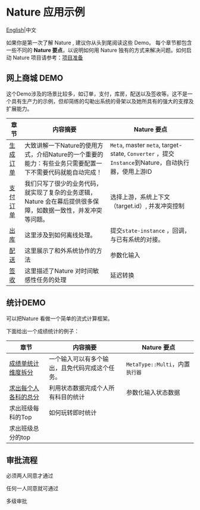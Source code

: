 # Nature 应用示例
[English](README_EN.md)|中文

如果你是第一次了解 Nature , 建议你从头到尾阅读这些 Demo。 每个章节都包含一些不同的 **Nature 要点**，以说明如何用 Nature 独有的方式来解决问题。如何启动 Nature 项目请参考：[项目准备](doc/ZH/prepare.md)

## 网上商城 DEMO

这个Demo涉及的场景比较多，如订单，支付，库房，配送以及签收等。这不是一个具有生产力的示例，但却简练的勾勒出系统的骨架以及她所具有的强大的支撑及扩展能力。

| 章节                                               | 内容摘要                                                     | Nature 要点                                                  |
| -------------------------------------------------- | ------------------------------------------------------------ | ------------------------------------------------------------ |
| [生成订单](doc/ZH/emall/emall-1-order-generate.md) | 大致讲解一下Nature的使用方式，介绍Nature的一个重要的能力：有些业务只需要配置一下不需要代码就能自动完成！ | `Meta`, master `meta`, target-state, `Converter` ，提交`Instance`到Nature，自动执行器，使用上游ID |
| [支付订单](doc/ZH/emall/emall-2-pay-the-bill.md)   | 我们只写了很少的业务代码，就实现了复杂的业务逻辑，Nature 会在幕后提供很多保障，如数据一致性，并发冲突等问题。 | 选择上游，系统上下文（target.id）, 并发冲突控制              |
| [出库](doc/ZH/emall/emall-3-stock-out.md)          | 这里涉及到如何离线处理。                                     | 提交`state-instance` ，回调，与已有系统的对接。              |
| [配送](doc/ZH/emall/emall-4-delivery.md)           | 这里展示了和外系统协作的方法                                 | 参数化输入                                                   |
| [签收](doc/ZH/emall/emall-5-signed.md)             | 这里描述了Nature 对时间敏感性任务的处理                      | 延迟转换                                                     |

## 统计DEMO

可以把Nature 看做一个简单的流式计算框架。

下面给出一个成绩统计的例子：

| 章节                                            | 内容摘要                                       | Nature 要点                     |
| ----------------------------------------------- | ---------------------------------------------- | ------------------------------- |
| [成绩单统计维度拆分](doc/ZH/score/score_1.md)   | 一个输入可以有多个输出，且免代码完成这个任务。 | `MetaType::Multi`，内置`执行器` |
| [求出每个人各科的总分](doc/ZH/score/score_1.md) | 利用状态数据完成个人所有科目的统计             | 参数化输入状态数据              |
| 求出班级每科的Top                               | 如何玩转即时统计                               |                                 |
| 求出班级总分的top                               |                                                |                                 |

## 审批流程

必须两人同意才通过

任何一人同意就可通过

多级审批